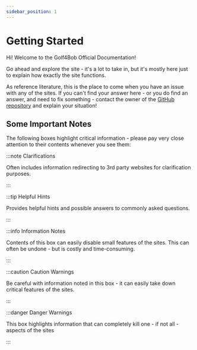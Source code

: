 ```yaml
---
sidebar_position: 1
---
```


# Getting Started

Hi! Welcome to the Golf4Bob Official Documentation!

Go ahead and explore the site - it's a lot to take in, but it's mostly here just to explain how exactly the site functions.

As reference literature, this is the place to come when you have an issue with any of the sites. If you can't find your answer here - or you do find an answer, and need to fix something - contact the owner of the [GitHub repository](https://github.com/rajanphadnis/Golf_Event_Platform) and explain your situation!


## Some Important Notes

The following boxes highlight critical information - please pay very close attention to their contents whenever you see them:

:::note Clarifications

Often includes information redirecting to 3rd party websites for clarification purposes.

:::

:::tip Helpful Hints

Provides helpful hints and possible answers to commonly asked questions.

:::

:::info Information Notes

Contents of this box can easily disable small features of the sites. This can often be undone - but is costly and time-consuming.

:::

:::caution Caution Warnings

Be careful with information noted in this box - it can easily take down critical features of the sites.

:::

:::danger Danger Warnings

This box highlights information that can completely kill one - if not all - aspects of the sites

:::